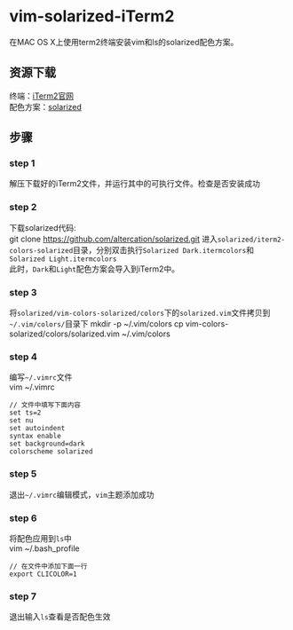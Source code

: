 # vim-solarized-iTerm2
在MAC OS X上使用term2终端安装vim和ls的solarized配色方案。  
## 资源下载
终端：[iTerm2官网](http://www.iterm2.com/)    
配色方案：[solarized](https://github.com/altercation/solarized)  
## 步骤
### step 1  
解压下载好的iTerm2文件，并运行其中的可执行文件。检查是否安装成功  
### step 2
下载solarized代码:  
    git clone https://github.com/altercation/solarized.git
进入`solarized/iterm2-colors-solarized`目录，分别双击执行`Solarized Dark.itermcolors`和`Solarized Light.itermcolors`  
此时，`Dark`和`Light`配色方案会导入到iTerm2中。  
### step 3
将`solarized/vim-colors-solarized/colors`下的`solarized.vim`文件拷贝到`~/.vim/colors/`目录下
    mkdir -p ~/.vim/colors
    cp vim-colors-solarized/colors/solarized.vim ~/.vim/colors
### step 4  
编写`~/.vimrc`文件    
    vim ~/.vimrc

    // 文件中填写下面内容
    set ts=2
    set nu
    set autoindent
    syntax enable
    set background=dark
    colorscheme solarized
### step 5  
退出`~/.vimrc`编辑模式，`vim`主题添加成功
### step 6
将配色应用到`ls`中  
    vim ~/.bash_profile

    // 在文件中添加下面一行
    export CLICOLOR=1
### step 7
退出输入`ls`查看是否配色生效  
